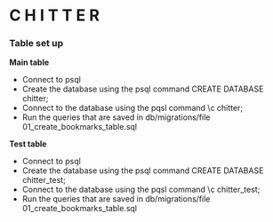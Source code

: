 C H I T T E R
=================


<h3> Table set up </h3>

**Main table**
- Connect to psql
- Create the database using the psql command CREATE DATABASE chitter;
- Connect to the database using the pqsl command \c chitter;
- Run the queries that are saved in db/migrations/file 01_create_bookmarks_table.sql

**Test table**

- Connect to psql
- Create the database using the psql command CREATE DATABASE chitter_test;
- Connect to the database using the pqsl command \c chitter_test;
- Run the queries that are saved in db/migrations/file 01_create_bookmarks_table.sql
